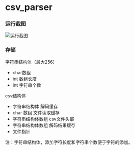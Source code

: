 # csv_parser

### 运行截图

![运行截图](/home/meanson/code/c/csv_parser/README.assets/运行截图.png)

### 存储

字符串结构体（最大256）

- char数组
- int 数组长度
- int 字符串个数

csv结构体

- 字符串结构体 解码缓存
- char 数组 文件读取缓存
- 字符串结构体数组 csv文件头部
- 字符串结构体数组 解码结果缓存
- 文件指针

注：字符串结构体，添加字符长度和字符串个数便于字符的添加。